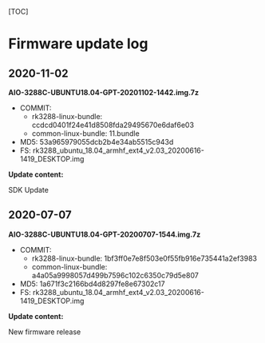 [TOC]


# Firmware update log


## 2020-11-02

**AIO-3288C-UBUNTU18.04-GPT-20201102-1442.img.7z**

* COMMIT:
	* rk3288-linux-bundle: ccdcd0401f24e41d8508fda29495670e6daf6e03
	* common-linux-bundle: 11.bundle
* MD5: 53a965979055dcb2b4e34ab5515c943d
* FS: rk3288_ubuntu_18.04_armhf_ext4_v2.03_20200616-1419_DESKTOP.img

**Update content:**

SDK Update

## 2020-07-07

**AIO-3288C-UBUNTU18.04-GPT-20200707-1544.img.7z**

* COMMIT:
	* rk3288-linux-bundle: 1bf3ff0e7e8f503e0f55fb916e735441a2ef3983
	* common-linux-bundle: a4a05a9998057d499b7596c102c6350c79d5e807
* MD5: 1a671f3c2166bd4d8297fe8e67302c17
* FS: rk3288_ubuntu_18.04_armhf_ext4_v2.03_20200616-1419_DESKTOP.img

**Update content:**

New firmware release

